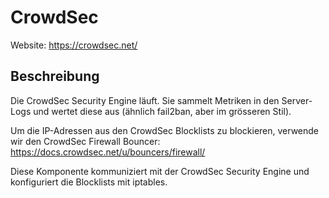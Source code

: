 # CrowdSec

Website: <https://crowdsec.net/>

## Beschreibung

Die CrowdSec Security Engine läuft. Sie sammelt Metriken in den Server-Logs und wertet diese aus (ähnlich fail2ban, aber im grösseren Stil).

Um die IP-Adressen aus den CrowdSec Blocklists zu blockieren, verwende wir den CrowdSec Firewall Bouncer: <https://docs.crowdsec.net/u/bouncers/firewall/>

Diese Komponente kommuniziert mit der CrowdSec Security Engine und konfiguriert die Blocklists mit iptables.